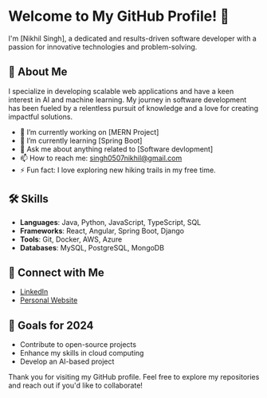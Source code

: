 # Welcome to My GitHub Profile! 👋

I'm [Nikhil Singh], a dedicated and results-driven software developer with a passion for innovative technologies and problem-solving.

## 🚀 About Me
I specialize in developing scalable web applications and have a keen interest in AI and machine learning. My journey in software development has been fueled by a relentless pursuit of knowledge and a love for creating impactful solutions.

- 🔭 I’m currently working on [MERN Project]
- 🌱 I’m currently learning [Spring Boot]
- 💬 Ask me about anything related to [Software devlopment]
- 📫 How to reach me: [singh0507nikhil@gmail.com](mailto:singh0507nikhil@gmail.com)
- ⚡ Fun fact: I love exploring new hiking trails in my free time.

## 🛠️ Skills
- **Languages**: Java, Python, JavaScript, TypeScript, SQL
- **Frameworks**: React, Angular, Spring Boot, Django
- **Tools**: Git, Docker, AWS, Azure
- **Databases**: MySQL, PostgreSQL, MongoDB

## 🤝 Connect with Me
- [LinkedIn](https://www.linkedin.com/in/nikhil07singh/)
- [Personal Website](https://yourwebsite.com)

## 🎯 Goals for 2024
- Contribute to open-source projects
- Enhance my skills in cloud computing
- Develop an AI-based project

Thank you for visiting my GitHub profile. Feel free to explore my repositories and reach out if you'd like to collaborate!

